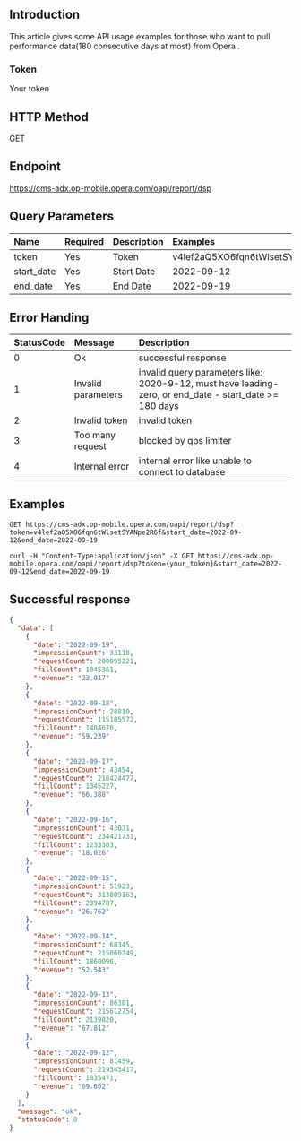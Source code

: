 
## Introduction

This article gives some API usage examples for those who want to pull performance data(180 consecutive days at most) from Opera .

### Token

Your token

## HTTP Method

GET

## Endpoint

https://cms-adx.op-mobile.opera.com/oapi/report/dsp

## Query Parameters

  | Name         | Required   | Description   | Examples |
  | :-           | :-         | :-            | :-      |
  |token        |Yes        |Token         |v4lef2aQ5XO6fqn6tWlsetSYANpe2R6f|
  |start_date   |Yes        |Start Date    |2022-09-12|
  |end_date     |Yes        |End Date      |2022-09-19|

## Error Handing

  | StatusCode   | Message              | Description |
  | :-           | :-                   | :-          |
  | 0            | Ok                   | successful response|
  | 1            | Invalid parameters   | invalid query parameters like: 2020-9-12, must have leading-zero, or end_date - start_date >= 180 days|
  | 2            | Invalid token        | invalid token|
  | 3            | Too many request     | blocked by qps limiter|
  | 4            | Internal error       | internal error like unable to connect to database|

## Examples

	GET https://cms-adx.op-mobile.opera.com/oapi/report/dsp?token=v4lef2aQ5XO6fqn6tWlsetSYANpe2R6f&start_date=2022-09-12&end_date=2022-09-19

	curl -H "Content-Type:application/json" -X GET https://cms-adx.op-mobile.opera.com/oapi/report/dsp?token={your_token}&start_date=2022-09-12&end_date=2022-09-19

## Successful response

```json
{
  "data": [
    {
      "date": "2022-09-19",
      "impressionCount": 33118,
      "requestCount": 200095221,
      "fillCount": 1045361,
      "revenue": "23.917"
    },
    {
      "date": "2022-09-18",
      "impressionCount": 28810,
      "requestCount": 115185572,
      "fillCount": 1484676,
      "revenue": "59.239"
    },
    {
      "date": "2022-09-17",
      "impressionCount": 43454,
      "requestCount": 218424477,
      "fillCount": 1345227,
      "revenue": "66.388"
    },
    {
      "date": "2022-09-16",
      "impressionCount": 43031,
      "requestCount": 234421731,
      "fillCount": 1233303,
      "revenue": "18.026"
    },
    {
      "date": "2022-09-15",
      "impressionCount": 51923,
      "requestCount": 313809163,
      "fillCount": 2394707,
      "revenue": "26.762"
    },
    {
      "date": "2022-09-14",
      "impressionCount": 68345,
      "requestCount": 215060249,
      "fillCount": 1860096,
      "revenue": "52.543"
    },
    {
      "date": "2022-09-13",
      "impressionCount": 86381,
      "requestCount": 215612754,
      "fillCount": 2139820,
      "revenue": "67.812"
    },
    {
      "date": "2022-09-12",
      "impressionCount": 81459,
      "requestCount": 219343417,
      "fillCount": 1835471,
      "revenue": "69.602"
    }
  ],
  "message": "ok",
  "statusCode": 0
}
```